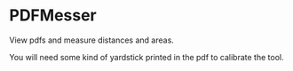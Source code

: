 # PDFMesser
View pdfs and measure distances and areas.

You will need some kind of yardstick printed in the pdf to calibrate the tool.
